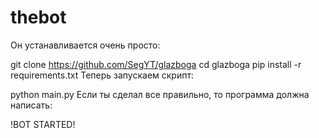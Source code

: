 # thebot
Он устанавливается очень просто:

git clone https://github.com/SegYT/glazboga
cd glazboga
pip install -r requirements.txt
Теперь запускаем скрипт:

python main.py
Если ты сделал все правильно, то программа должна написать:

!BOT STARTED!
